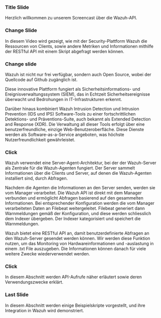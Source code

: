 ### Title Slide
Herzlich willkommen zu unserem Screencast über die Wazuh-API.

### Change Slide
In diesem Video wird gezeigt, wie mit der Security-Plattform Wazuh die Ressourcen von Clients, sowie andere Metriken und Informationen mithilfe der RESTful API mit einem Skript abgefragt werden können.

### Change slide
Wazuh ist nicht nur frei verfügbar, sondern auch Open Source, wobei der Quellcode auf Github zugänglich ist.

Diese innovative Plattform fungiert als Sicherheitsinformations- und Ereignisverwaltungssystem (SIEM), das in Echtzeit Sicherheitsereignisse überwacht und Bedrohungen in IT-Infrastrukturen erkennt.

Darüber hinaus kombiniert Wazuh Intrusion Detection und Intrusion Prevention (IDS und IPS) Software-Tools zu einer fortschrittlichen Detektions- und Präventions-Suite, auch bekannt als Extended Detection and Response (XDR). Die Verwaltung all dieser Tools erfolgt über eine benutzerfreundliche, einzige Web-Benutzeroberfläche. Diese Dienste werden als Software-as-a-Service angeboten, was höchste Nutzerfreundlichkeit gewährleistet.

### Click
Wazuh verwendet eine Server-Agent-Architektur, bei der der Wazuh-Server als Zentrale für die Wazuh-Agenten fungiert. Der Server sammelt Informationen über die Clients und Server, auf denen die Wazuh-Agenten installiert sind, durch Abfragen.

Nachdem die Agenten die Informationen an den Server senden, werden sie vom Manager verarbeitet. Die Wazuh API ist direkt mit dem Manager verbunden und ermöglicht Abfragen basierend auf den gesammelten Informationen. Bei entsprechender Konfiguration werden die vom Manager verarbeiteten Daten an Filebeat weitergeleitet. Filebeat generiert dann Warnmeldungen gemäß der Konfiguration, und diese werden schliesslich dem Indexer übergeben. Der Indexer kategorisiert und speichert die Warnmeldungen.

Wazuh bietet eine RESTful API an, damit benutzerdefinierte Abfragen an den Wazuh-Server gesendet werden können. Wir werden diese Funktion nutzen, um das Monitoring von Hardwareinformationen und -auslastung in einem .txt File auszugeben. Die Informationen können danach für viele weitere Zwecke wiederverwendet werden.

### Click
In diesem Abschnitt werden API-Aufrufe näher erläutert sowie deren Verwendungszwecke erklärt.

### Last Slide
In diesem Abschnitt werden einige Beispielskripte vorgestellt, und ihre Integration in Wazuh wird demonstriert.
